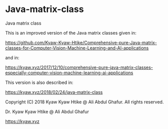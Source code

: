 # Java-matrix-class
Java matrix class

This is an improved version of the Java matrix classes given in:

<https://github.com/Kyaw-Kyaw-Htike/Comprehensive-pure-Java-matrix-classes-for-Computer-Vision-Machine-Learning-and-AI-applications>

and in:

<https://kyaw.xyz/2017/12/10/comprehensive-pure-java-matrix-classes-especially-computer-vision-machine-learning-ai-applications>

This version is also described in:

<https://kyaw.xyz/2018/02/24/java-matrix-class>

Copyright (C) 2018 Kyaw Kyaw Htike @ Ali Abdul Ghafur. All rights reserved.

Dr. Kyaw Kyaw Htike @ Ali Abdul Ghafur

<https://kyaw.xyz>
